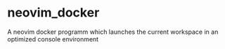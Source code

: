 # neovim_docker
A neovim docker programm which launches the current workspace in an optimized console environment
